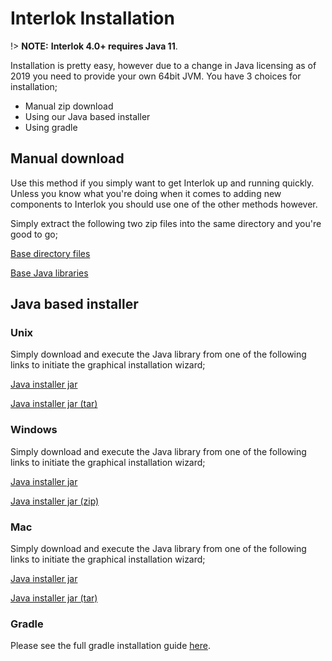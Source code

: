 # Interlok Installation #

!> **NOTE:** **Interlok 4.0+ requires Java 11**.

Installation is pretty easy, however due to a change in Java licensing as of 2019 you need to provide your own 64bit JVM.
You have 3 choices for installation;
 - Manual zip download
 - Using our Java based installer
 - Using gradle

## Manual download

Use this method if you simply want to get Interlok up and running quickly.  Unless you know what you're doing when it comes to adding new components to Interlok you should use one of the other methods however.

Simply extract the following two zip files into the same directory and you're good to go;

[Base directory files](https://development.adaptris.net/installers/interlok/latest-stable/base-filesystem.zip)

[Base Java libraries](https://development.adaptris.net/installers/interlok/latest-stable/runtime-libraries.zip)

## Java based installer

### Unix ###
Simply download and execute the Java library from one of the following links to initiate the graphical installation wizard;

[Java installer jar](https://development.adaptris.net/installers/interlok/latest-stable/interlok-installer-linux.jar)

[Java installer jar (tar)](https://development.adaptris.net/installers/interlok/latest-stable/interlok-installer-linux.tar)

### Windows ###

Simply download and execute the Java library from one of the following links to initiate the graphical installation wizard;

[Java installer jar](https://development.adaptris.net/installers/interlok/latest-stable/interlok-installer-win.jar)

[Java installer jar (zip)](https://development.adaptris.net/installers/interlok/latest-stable/interlok-installer-win.zip)

### Mac ###

Simply download and execute the Java library from one of the following links to initiate the graphical installation wizard;

[Java installer jar](https://development.adaptris.net/installers/interlok/latest-stable/interlok-installer-mac.jar)

[Java installer jar (tar)](https://development.adaptris.net/installers/interlok/latest-stable/interlok-installer-mac.tar)

### Gradle ###

Please see the full gradle installation guide [here](/pages/overview/adapter-gradle).
